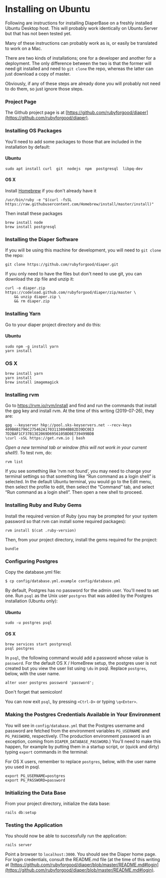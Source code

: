 # Installing on Ubuntu

Following are instructions for installing DiaperBase on a freshly installed Ubuntu Desktop host. This will probably work identically on Ubuntu Server but that has not been tested yet.

Many of these instructions can probably work as is, or easily be translated to work on a Mac.

There are two kinds of installations; one for a developer and another for a deployment. The only difference between the two is that the former will need git installed and need to `git clone` the repo, whereas the latter can just download a copy of master.

Obviously, if any of these steps are already done you will probably not need to do them, so just ignore those steps.


### Project Page

The Github project page is at [https://github.com/rubyforgood/diaper](https://github.com/rubyforgood/diaper).


### Installing OS Packages

You'll need to add some packages to those that are included in the installation by default:

#### Ubuntu

`sudo apt install curl  git  nodejs  npm  postgresql  libpq-dev`

#### OS X

Install [Homebrew](https://brew.sh/) if you don't already have it

```
/usr/bin/ruby -e "$(curl -fsSL https://raw.githubusercontent.com/Homebrew/install/master/install)"
```

Then install these packages

```
brew install node
brew install postgresql
```


### Installing the Diaper Software

If you will be using this machine for development, you will need to `git clone` the repo:

`git clone https://github.com/rubyforgood/diaper.git`

If you only need to have the files but don't need to use git, you can download the zip file and unzip it:

```
curl -o diaper.zip https://codeload.github.com/rubyforgood/diaper/zip/master \
    && unzip diaper.zip \
    && rm diaper.zip
```


### Installing Yarn

Go to your diaper project directory and do this:

#### Ubuntu

```
sudo npm -g install yarn
yarn install
```

### OS X

```
brew install yarn
yarn install
brew install imagemagick
```


### Installing rvm

Go to https://rvm.io/rvm/install and find and run the commands that install the gpg key and install rvm. At the time of this writing (2019-07-26), they are:

```
gpg --keyserver hkp://pool.sks-keyservers.net --recv-keys 409B6B1796C275462A1703113804BB82D39DC0E3 7D2BAF1CF37B13E2069D6956105BD0E739499BDB
\curl -sSL https://get.rvm.io | bash
```

_Open a new terminal tab or window (this will not work in your current shell!)._ To test rvm, do:

`rvm list`

If you see something like ‘rvm not found’, you may need to change your terminal settings so that something like “Run command as a login shell” is selected. In the default Ubuntu terminal, you would go to the Edit menu, then select the profile to edit, then select the “Command” tab, and select “Run command as a login shell”. Then open a new shell to proceed.


### Installing Ruby and Ruby Gems

Install the required version of Ruby (you may be prompted for your system password so that rvm can install some required packages):

`rvm install $(cat .ruby-version)`

Then, from your project directory, install the gems required for the project:

`bundle`


### Configuring Postgres

Copy the database.yml file:

    $ cp config/database.yml.example config/database.yml

By default, Postgres has no password for the admin user. You'll need to set one. Run `psql` as the Unix user `postgres` that was added by the Postgres installation (Ubuntu only):

#### Ubuntu

`sudo -u postgres psql`

#### OS X

```
brew services start postgresql
psql postgres
```

In `psql`, the following command would add a password whose value is `password`. For the default OS X / HomeBrew setup, the postgres user is not created but you view the user list using `\du` in psql. Replace `postgres`, below, with the user name.

`alter user postgres password 'password';`

Don't forget that semicolon!

You can now exit `psql`, by pressing `<Ctrl-D>` or typing `\q<Enter>`.


### Making the Postgres Credentials Available in Your Environment

You will see in `config/database.yml` that the Postgres username and password are fetched from the environment variables `PG_USERNAME` and `PG_PASSWORD`, respectively. (The production environment password is an exception, coming from `DIAPER_DATABASE_PASSWORD`.) You'll need to make this happen, for example by putting them in a startup script, or (quick and dirty) typing `export` commands in the terminal:

For OS X users, remember to replace `postgres`, below, with the user name you used in psql.

```
export PG_USERNAME=postgres
export PG_PASSWORD=password
```

### Initializing the Data Base

From your project directory, initialize the data base:

`rails db:setup`


### Testing the Application

You should now be able to successfully run the application:

`rails server`

Point a browser to `localhost:3000`. You should see the Diaper home page. For login credentials, consult the README.md file (at the time of this writing at [https://github.com/rubyforgood/diaper/blob/master/README.md#login](https://github.com/rubyforgood/diaper/blob/master/README.md#login).

